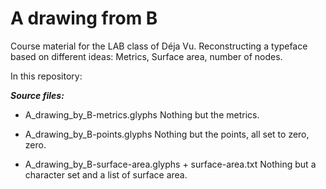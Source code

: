 # A drawing from B

Course material for the LAB class of Déja Vu. Reconstructing a typeface based on different ideas: Metrics, Surface area, number of nodes.

In this repository:

***Source files:***

* A_drawing_by_B-metrics.glyphs
  Nothing but the metrics.

* A_drawing_by_B-points.glyphs
  Nothing but the points, all set to zero, zero.

* A_drawing_by_B-surface-area.glyphs + surface-area.txt
  Nothing but a character set and a list of surface area.
 
